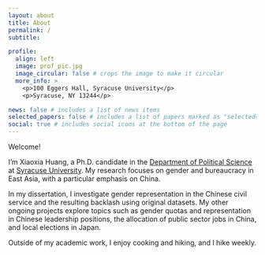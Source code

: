 ```yaml
---
layout: about
title: About
permalink: /
subtitle: 

profile:
  align: left
  image: prof_pic.jpg
  image_circular: false # crops the image to make it circular
  more_info: >
    <p>100 Eggers Hall, Syracuse University</p>
    <p>Syracuse, NY 13244</p>

news: false # includes a list of news items
selected_papers: false # includes a list of papers marked as "selected={true}"
social: true # includes social icons at the bottom of the page
---
```



Welcome! 

I’m Xiaoxia Huang, a Ph.D. candidate in the [Department of Political Science](https://www.maxwell.syr.edu/academics/political-science-department) at [Syracuse University](https://www.syracuse.edu/). My research focuses on gender and bureaucracy in East Asia, with a particular emphasis on China.

In my dissertation, I investigate gender representation in the Chinese civil service and the resulting backlash using original datasets. My other ongoing projects explore topics such as gender quotas and representation in Chinese leadership positions, the allocation of public sector jobs in China, and local elections in Japan.

Outside of my academic work, I enjoy cooking and hiking, and I hike weekly.
